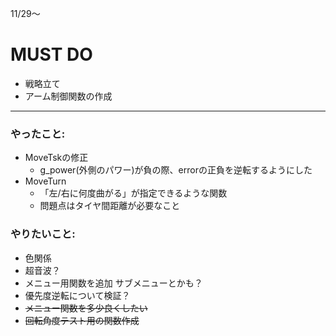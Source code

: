 11/29〜

# MUST DO
+ 戦略立て
+ アーム制御関数の作成
---

### やったこと:
+ MoveTskの修正
  + g_power(外側のパワー)が負の際、errorの正負を逆転するようにした
+ MoveTurn
  + 「左/右に何度曲がる」が指定できるような関数
  + 問題点はタイヤ間距離が必要なこと
### やりたいこと:
+ 色関係
+ 超音波？
+ メニュー用関数を追加 サブメニューとかも？
+ 優先度逆転について検証？
+ ~~メニュー関数を多少良くしたい~~
+ ~~回転角度テスト用の関数作成~~
